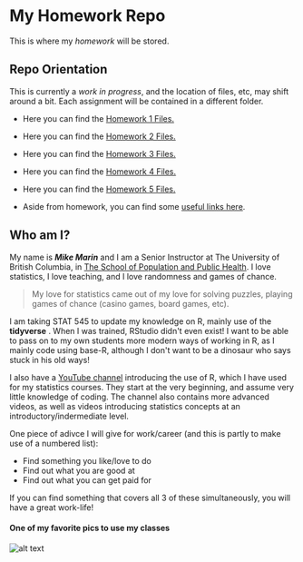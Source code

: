 
# My Homework Repo

This is where my _homework_ will be stored.  

## Repo Orientation

This is currently a _work in progress_, and the location of files, etc, may shift around a bit.  Each assignment will be contained in a different folder.  

- Here you can find the [Homework 1 Files.](https://github.com/STAT545-UBC-hw-2019-20/stat545-hw-MarinStatsLectures/tree/master/hw01)   

- Here you can find the [Homework 2 Files.](https://github.com/STAT545-UBC-hw-2019-20/stat545-hw-MarinStatsLectures/tree/master/hw02) 

- Here you can find the [Homework 3 Files.](https://github.com/STAT545-UBC-hw-2019-20/stat545-hw-MarinStatsLectures/tree/master/hw03) 

- Here you can find the [Homework 4 Files.](https://github.com/STAT545-UBC-hw-2019-20/stat545-hw-MarinStatsLectures/tree/master/hw04) 

- Here you can find the [Homework 5 Files.](https://github.com/STAT545-UBC-hw-2019-20/stat545-hw-MarinStatsLectures/tree/master/hw05) 

- Aside from homework, you can find some [useful links here](https://github.com/MarinStatsLectures/STAT545-participation/blob/master/navigating_github.md).

## Who am I?

My name is _**Mike Marin**_ and I am a Senior Instructor at The University of British Columbia, in [The School of Population and Public Health](www.spph.ubc.ca).  I love statistics, I love teaching, and I love randomness and games of chance.  

>My love for statistics came out of my love for solving puzzles, playing games of chance (casino games, board games, etc).  

I am taking STAT 545 to update my knowledge on R, mainly use of the __tidyverse__ .  When I was trained, RStudio didn't even exist!  I want to be able to pass on to my own students more modern ways of working in R, as I mainly code using base-R, although I don't want to be a dinosaur who says stuck in his old ways!

I also have a [YouTube channel](https://www.youtube.com/marinstatlectures) introducing the use of R, which I have used for my statistics courses. They start at the very beginning, and assume very little knowledge of coding.  The channel also contains more advanced videos, as well as videos introducing statistics concepts at an introductory/indermediate level.

One piece of adivce I will give for work/career (and this is partly to make use of a numbered list):

- Find something you like/love to do
- Find out what you are good at
- Find out what you can get paid for

If you can find something that covers all 3 of these simultaneously, you will have a great work-life!

#### One of my favorite pics to use my classes

![alt text](https://chemicalstatistician.files.wordpress.com/2014/05/pregnant.jpg)
